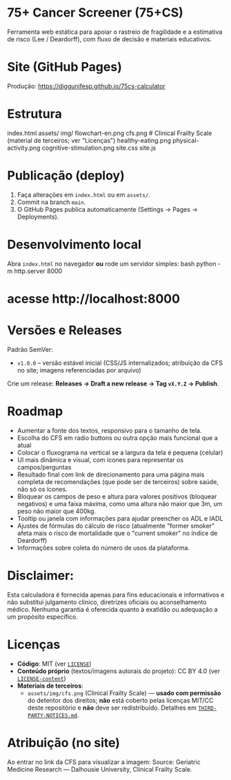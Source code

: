 # 75+ Cancer Screener (75+CS)

Ferramenta web estática para apoiar o rastreio de fragilidade e a estimativa de risco (Lee / Deardorff), com fluxo de decisão e materiais educativos.

# Site (GitHub Pages)
Produção: https://diggunifesp.github.io/75cs-calculator

# Estrutura

index.html
assets/
  img/
    flowchart-en.png
    cfs.png                     # Clinical Frailty Scale (material de terceiros; ver "Licenças")
    healthy-eating.png
    physical-activity.png
    cognitive-stimulation.png
  site.css
  site.js

# Publicação (deploy)
1. Faça alterações em `index.html` ou em `assets/`.
2. Commit na branch `main`.
3. O GitHub Pages publica automaticamente (Settings → Pages → Deployments).

# Desenvolvimento local
Abra `index.html` no navegador **ou** rode um servidor simples:
bash
python -m http.server 8000
# acesse http://localhost:8000

# Versões e Releases
Padrão SemVer:
- `v1.0.0` – versão estável inicial (CSS/JS internalizados; atribuição da CFS no site; imagens referenciadas por arquivo)

Crie um release: **Releases → Draft a new release → Tag `vX.Y.Z` → Publish**.

# Roadmap
- Aumentar a fonte dos textos, responsivo para o tamanho de tela.
- Escolha do CFS em radio buttons ou outra opção mais funcional que a atual
- Colocar o fluxograma na vertical se a largura da tela é pequena (celular)
- UI mais dinâmica e visual, com ícones para representar os campos/perguntas
- Resultado final com link de direcionamento para uma página mais completa de recomendações (que pode ser de terceiros) sobre saúde, não só os ícones.
- Bloquear os campos de peso e altura para valores positivos (bloquear negativos) e uma faixa máxima, como uma altura não maior que 3m, um peso não maior que 400kg.
- Tooltip ou janela com informações para ajudar preencher os ADL e IADL
- Ajustes de fórmulas do cálculo de risco (atualmente "former smoker" afeta mais o risco de mortalidade que o "current smoker" no índice de Deardorff)
- Informações sobre coleta do número de usos da plataforma.

# Disclaimer:
Esta calculadora é fornecida apenas para fins educacionais e informativos e não substitui julgamento clínico, diretrizes oficiais ou aconselhamento médico. Nenhuma garantia é oferecida quanto à exatidão ou adequação a um propósito específico.

# Licenças
- **Código**: MIT (ver [`LICENSE`](LICENSE))
- **Conteúdo próprio** (textos/imagens autorais do projeto): CC BY 4.0 (ver [`LICENSE-content`](LICENSE-content))
- **Materiais de terceiros**:
  - `assets/img/cfs.png` (Clinical Frailty Scale) — **usado com permissão** do detentor dos direitos; **não** está coberto pelas licenças MIT/CC deste repositório e **não** deve ser redistribuído. Detalhes em [`THIRD-PARTY-NOTICES.md`](THIRD-PARTY-NOTICES.md).

# Atribuição (no site)
Ao entrar no link da CFS para visualizar a imagem:
Source: Geriatric Medicine Research — Dalhousie University, Clinical Frailty Scale.
